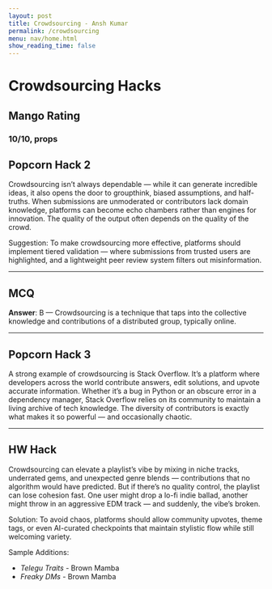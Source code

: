 ```yaml
---
layout: post
title: Crowdsourcing - Ansh Kumar
permalink: /crowdsourcing
menu: nav/home.html
show_reading_time: false
---
```


# Crowdsourcing Hacks

## Mango Rating

### 10/10, props

## Popcorn Hack 2

Crowdsourcing isn’t always dependable — while it can generate incredible ideas, it also opens the door to groupthink, biased assumptions, and half-truths. When submissions are unmoderated or contributors lack domain knowledge, platforms can become echo chambers rather than engines for innovation. The quality of the output often depends on the quality of the crowd.

Suggestion: To make crowdsourcing more effective, platforms should implement tiered validation — where submissions from trusted users are highlighted, and a lightweight peer review system filters out misinformation.


---

## MCQ

**Answer**: B — Crowdsourcing is a technique that taps into the collective knowledge and contributions of a distributed group, typically online.


---


## Popcorn Hack 3

A strong example of crowdsourcing is Stack Overflow. It’s a platform where developers across the world contribute answers, edit solutions, and upvote accurate information. Whether it’s a bug in Python or an obscure error in a dependency manager, Stack Overflow relies on its community to maintain a living archive of tech knowledge. The diversity of contributors is exactly what makes it so powerful — and occasionally chaotic.


---


## HW Hack

Crowdsourcing can elevate a playlist’s vibe by mixing in niche tracks, underrated gems, and unexpected genre blends — contributions that no algorithm would have predicted. But if there’s no quality control, the playlist can lose cohesion fast. One user might drop a lo-fi indie ballad, another might throw in an aggressive EDM track — and suddenly, the vibe’s broken.

Solution: To avoid chaos, platforms should allow community upvotes, theme tags, or even AI-curated checkpoints that maintain stylistic flow while still welcoming variety.

Sample Additions:
- *Telegu Traits* - Brown Mamba
- *Freaky DMs* - Brown Mamba